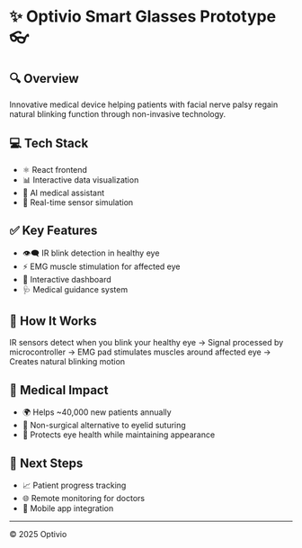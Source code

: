 # ✨ Optivio Smart Glasses Prototype 👓

## 🔍 Overview
Innovative medical device helping patients with facial nerve palsy regain natural blinking function through non-invasive technology.

## 💻 Tech Stack
- ⚛️ React frontend
- 📊 Interactive data visualization
- 🤖 AI medical assistant
- 🔄 Real-time sensor simulation

## ✅ Key Features
- 👁️‍🗨️ IR blink detection in healthy eye
- ⚡ EMG muscle stimulation for affected eye
- 📱 Interactive dashboard
- 🩺 Medical guidance system

## 🧠 How It Works
IR sensors detect when you blink your healthy eye → Signal processed by microcontroller → EMG pad stimulates muscles around affected eye → Creates natural blinking motion

## 🏥 Medical Impact
- 🌍 Helps ~40,000 new patients annually
- 💉 Non-surgical alternative to eyelid suturing
- 👀 Protects eye health while maintaining appearance

## 🚀 Next Steps
- 📈 Patient progress tracking
- 🌐 Remote monitoring for doctors
- 📱 Mobile app integration
---

© 2025 Optivio 

